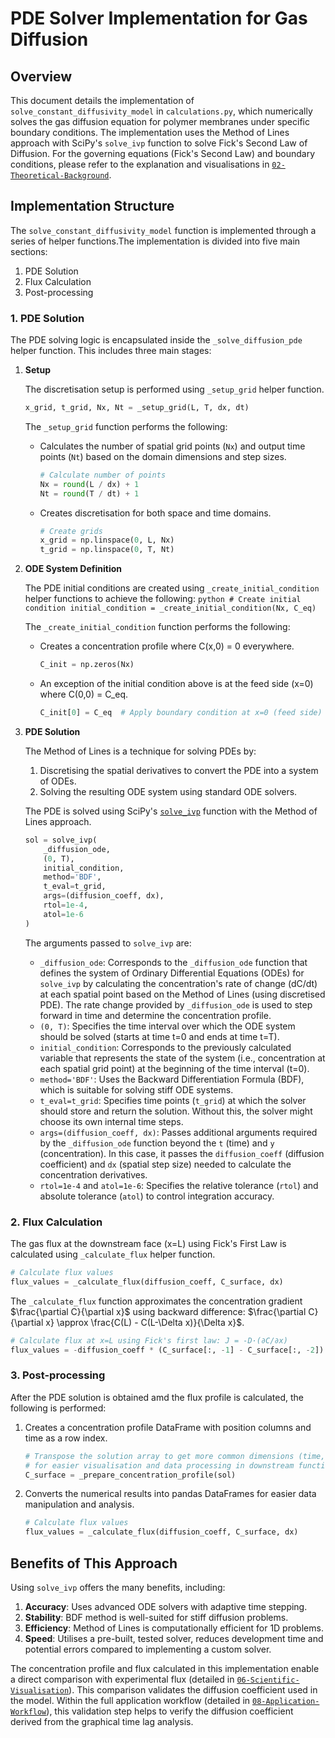 # PDE Solver Implementation for Gas Diffusion

## Overview

This document details the implementation of `solve_constant_diffusivity_model` in `calculations.py`, which numerically solves the gas diffusion equation for polymer membranes under specific boundary conditions. The implementation uses the Method of Lines approach with SciPy's `solve_ivp` function to solve Fick's Second Law of Diffusion. For the governing equations (Fick's Second Law) and boundary conditions, please refer to the explanation and visualisations in [`02-Theoretical-Background`](02-Theoretical-Background.md).

## Implementation Structure

The `solve_constant_diffusivity_model` function is implemented through a series of helper functions.The implementation is divided into five main sections:

1. PDE Solution
4. Flux Calculation
5. Post-processing

### 1. PDE Solution

The PDE solving logic is encapsulated inside the `_solve_diffusion_pde` helper function. This includes three main stages:

1. **Setup**

    The discretisation setup is performed using `_setup_grid` helper function.
    ```python
    x_grid, t_grid, Nx, Nt = _setup_grid(L, T, dx, dt)
    ```
    
    The `_setup_grid` function performs the following:

    - Calculates the number of spatial grid points (`Nx`) and output time points (`Nt`) based on the domain dimensions and step sizes.
        ```python
        # Calculate number of points
        Nx = round(L / dx) + 1
        Nt = round(T / dt) + 1
        ```

    - Creates discretisation for both space and time domains.
        ```python
        # Create grids
        x_grid = np.linspace(0, L, Nx)
        t_grid = np.linspace(0, T, Nt)    
        ```


2. **ODE System Definition**

    The PDE initial conditions are created using `_create_initial_condition` helper functions to achieve the following:
        ```python
        # Create initial condition
        initial_condition = _create_initial_condition(Nx, C_eq)
        ```

    The `_create_initial_condition` function performs the following:

    - Creates a concentration profile where C(x,0) = 0 everywhere.
        ```python
        C_init = np.zeros(Nx)
        ```

    - An exception of the initial condition above is at the feed side (x=0) where C(0,0) = C_eq.
        ```python
        C_init[0] = C_eq  # Apply boundary condition at x=0 (feed side)
        ```

3. **PDE Solution**
    
    The Method of Lines is a technique for solving PDEs by:
    1. Discretising the spatial derivatives to convert the PDE into a system of ODEs.
    2. Solving the resulting ODE system using standard ODE solvers.
    
    The PDE is solved using SciPy's [`solve_ivp`](https://docs.scipy.org/doc/scipy/reference/generated/scipy.integrate.solve_ivp.html) function with the Method of Lines approach.

    ```python
    sol = solve_ivp(
        _diffusion_ode,
        (0, T),
        initial_condition,
        method='BDF',
        t_eval=t_grid,
        args=(diffusion_coeff, dx),
        rtol=1e-4,
        atol=1e-6
    )
    ```

    The arguments passed to `solve_ivp` are:
    - `_diffusion_ode`: Corresponds to the `_diffusion_ode` function that defines the system of Ordinary Differential Equations (ODEs) for `solve_ivp` by calculating the concentration's rate of change (dC/dt) at each spatial point based on the Method of Lines (using discretised PDE). The rate change provided by `_diffusion_ode` is used to step forward in time and determine the concentration profile.
    - `(0, T)`: Specifies the time interval over which the ODE system should be solved (starts at time t=0 and ends at time t=T).
    - `initial_condition`: Corresponds to the previously calculated variable that represents the state of the system (i.e., concentration at each spatial grid point) at the beginning of the time interval (t=0).
    - `method='BDF'`: Uses the Backward Differentiation Formula (BDF), which is suitable for solving stiff ODE systems.
    - `t_eval=t_grid`: Specifies time points (`t_grid`) at which the solver should store and return the solution. Without this, the solver might choose its own internal time steps.
    - `args=(diffusion_coeff, dx)`: Passes additional arguments required by the `_diffusion_ode` function beyond the `t` (time) and `y` (concentration). In this case, it passes the `diffusion_coeff` (diffusion coefficient) and `dx` (spatial step size) needed to calculate the concentration derivatives.
    - `rtol=1e-4` and `atol=1e-6`: Specifies the relative tolerance (`rtol`) and absolute tolerance (`atol`) to control integration accuracy.


### 2. Flux Calculation

The gas flux at the downstream face (x=L) using Fick's First Law is calculated using `_calculate_flux` helper function.


```python
# Calculate flux values
flux_values = _calculate_flux(diffusion_coeff, C_surface, dx)
```

The `_calculate_flux` function approximates the concentration gradient $\frac{\partial C}{\partial x}$ using backward difference: $\frac{\partial C}{\partial x} \approx \frac{C(L) - C(L-\Delta x)}{\Delta x}$.

```python
# Calculate flux at x=L using Fick's first law: J = -D·(∂C/∂x)
flux_values = -diffusion_coeff * (C_surface[:, -1] - C_surface[:, -2]) / dx
```

### 3. Post-processing

After the PDE solution is obtained amd the flux profile is calculated, the following is performed:

1. Creates a concentration profile DataFrame with position columns and time as a row index.
    ```python
    # Transpose the solution array to get more common dimensions (time, position) instead of (position, time)
    # for easier visualisation and data processing in downstream functions
    C_surface = _prepare_concentration_profile(sol)
    ```

2. Converts the numerical results into pandas DataFrames for easier data manipulation and analysis.
    ```python
    # Calculate flux values
    flux_values = _calculate_flux(diffusion_coeff, C_surface, dx)
    ```

## Benefits of This Approach

Using `solve_ivp` offers the many benefits, including:
1. **Accuracy**: Uses advanced ODE solvers with adaptive time stepping.
2. **Stability**: BDF method is well-suited for stiff diffusion problems.
3. **Efficiency**: Method of Lines is computationally efficient for 1D problems.
4.  **Speed**: Utilises a pre-built, tested solver, reduces development time and potential errors compared to implementing a custom solver.

The concentration profile and flux calculated in this implementation enable a direct comparison with experimental flux (detailed in  [`06-Scientific-Visualisation`](06-Scientific-Visualiation.md)). This comparison validates the diffusion coefficient used in the model. Within the full application workflow (detailed in [`08-Application-Workflow`](08-Application-Workflow.md)), this validation step helps to verify the diffusion coefficient derived from the graphical time lag analysis.